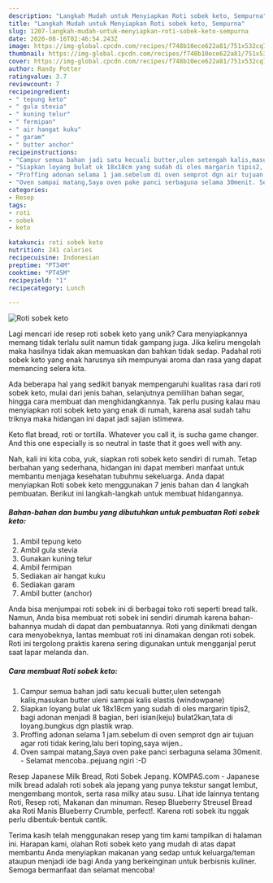 ```yaml
---
description: "Langkah Mudah untuk Menyiapkan Roti sobek keto, Sempurna"
title: "Langkah Mudah untuk Menyiapkan Roti sobek keto, Sempurna"
slug: 1207-langkah-mudah-untuk-menyiapkan-roti-sobek-keto-sempurna
date: 2020-08-16T02:46:54.243Z
image: https://img-global.cpcdn.com/recipes/f748b10ece622a81/751x532cq70/roti-sobek-keto-foto-resep-utama.jpg
thumbnail: https://img-global.cpcdn.com/recipes/f748b10ece622a81/751x532cq70/roti-sobek-keto-foto-resep-utama.jpg
cover: https://img-global.cpcdn.com/recipes/f748b10ece622a81/751x532cq70/roti-sobek-keto-foto-resep-utama.jpg
author: Randy Potter
ratingvalue: 3.7
reviewcount: 7
recipeingredient:
- " tepung keto"
- " gula stevia"
- " kuning telur"
- " fermipan"
- " air hangat kuku"
- " garam"
- " butter anchor"
recipeinstructions:
- "Campur semua bahan jadi satu kecuali butter,ulen setengah kalis,masukan butter uleni sampai kalis elastis (windowpane)"
- "Siapkan loyang bulat uk 18x18cm yang sudah di oles margarin tipis2, bagi adonan menjadi 8 bagian, beri isian(keju) bulat2kan,tata di loyang.bungkus dgn plastik wrap."
- "Proffing adonan selama 1 jam.sebelum di oven semprot dgn air tujuan agar roti tidak kering,lalu beri toping,saya wijen.."
- "Oven sampai matang,Saya oven pake panci serbaguna selama 30menit. Selamat mencoba..pejuang ngiri :-D"
categories:
- Resep
tags:
- roti
- sobek
- keto

katakunci: roti sobek keto 
nutrition: 241 calories
recipecuisine: Indonesian
preptime: "PT34M"
cooktime: "PT45M"
recipeyield: "1"
recipecategory: Lunch

---
```



![Roti sobek keto](https://img-global.cpcdn.com/recipes/f748b10ece622a81/751x532cq70/roti-sobek-keto-foto-resep-utama.jpg)

Lagi mencari ide resep roti sobek keto yang unik? Cara menyiapkannya memang tidak terlalu sulit namun tidak gampang juga. Jika keliru mengolah maka hasilnya tidak akan memuaskan dan bahkan tidak sedap. Padahal roti sobek keto yang enak harusnya sih mempunyai aroma dan rasa yang dapat memancing selera kita.

Ada beberapa hal yang sedikit banyak mempengaruhi kualitas rasa dari roti sobek keto, mulai dari jenis bahan, selanjutnya pemilihan bahan segar, hingga cara membuat dan menghidangkannya. Tak perlu pusing kalau mau menyiapkan roti sobek keto yang enak di rumah, karena asal sudah tahu triknya maka hidangan ini dapat jadi sajian istimewa.

Keto flat bread, roti or tortilla. Whatever you call it, is sucha game changer. And this one especially is so neutral in taste that it goes well with any.


Nah, kali ini kita coba, yuk, siapkan roti sobek keto sendiri di rumah. Tetap berbahan yang sederhana, hidangan ini dapat memberi manfaat untuk membantu menjaga kesehatan tubuhmu sekeluarga. Anda dapat menyiapkan Roti sobek keto menggunakan 7 jenis bahan dan 4 langkah pembuatan. Berikut ini langkah-langkah untuk membuat hidangannya.

<!--inarticleads1-->

##### Bahan-bahan dan bumbu yang dibutuhkan untuk pembuatan Roti sobek keto:

1. Ambil  tepung keto
1. Ambil  gula stevia
1. Gunakan  kuning telur
1. Ambil  fermipan
1. Sediakan  air hangat kuku
1. Sediakan  garam
1. Ambil  butter (anchor)


Anda bisa menjumpai roti sobek ini di berbagai toko roti seperti bread talk. Namun, Anda bisa membuat roti sobek ini sendiri dirumah karena bahan-bahannya mudah di dapat dan pembuatannya. Roti yang dinikmati dengan cara menyobeknya, lantas membuat roti ini dinamakan dengan roti sobek. Roti ini tergolong praktis karena sering digunakan untuk mengganjal perut saat lapar melanda dan. 

<!--inarticleads2-->

##### Cara membuat Roti sobek keto:

1. Campur semua bahan jadi satu kecuali butter,ulen setengah kalis,masukan butter uleni sampai kalis elastis (windowpane)
1. Siapkan loyang bulat uk 18x18cm yang sudah di oles margarin tipis2, bagi adonan menjadi 8 bagian, beri isian(keju) bulat2kan,tata di loyang.bungkus dgn plastik wrap.
1. Proffing adonan selama 1 jam.sebelum di oven semprot dgn air tujuan agar roti tidak kering,lalu beri toping,saya wijen..
1. Oven sampai matang,Saya oven pake panci serbaguna selama 30menit. - Selamat mencoba..pejuang ngiri :-D


Resep Japanese Milk Bread, Roti Sobek Jepang. KOMPAS.com - Japanese milk bread adalah roti sobek ala jepang yang punya tekstur sangat lembut, mengembang montok, serta rasa milky atau susu. Lihat ide lainnya tentang Roti, Resep roti, Makanan dan minuman. Resep Blueberry Streusel Bread aka Roti Manis Blueberry Crumble, perfect!. Karena roti sobek itu nggak perlu dibentuk-bentuk cantik. 

Terima kasih telah menggunakan resep yang tim kami tampilkan di halaman ini. Harapan kami, olahan Roti sobek keto yang mudah di atas dapat membantu Anda menyiapkan makanan yang sedap untuk keluarga/teman ataupun menjadi ide bagi Anda yang berkeinginan untuk berbisnis kuliner. Semoga bermanfaat dan selamat mencoba!
